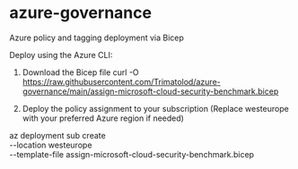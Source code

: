 # azure-governance
Azure policy and tagging deployment via Bicep

Deploy using the Azure CLI:
1) Download the Bicep file
curl -O https://raw.githubusercontent.com/Trimatolod/azure-governance/main/assign-microsoft-cloud-security-benchmark.bicep

2) Deploy the policy assignment to your subscription (Replace westeurope with your preferred Azure region if needed)

az deployment sub create \
  --location westeurope \
  --template-file assign-microsoft-cloud-security-benchmark.bicep
